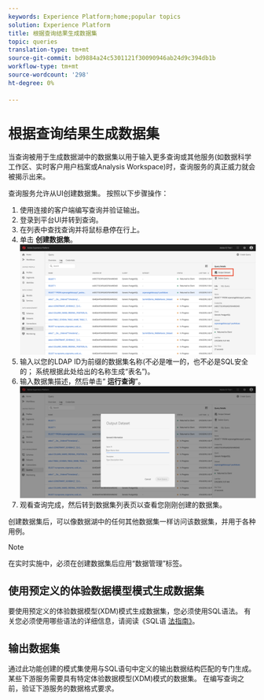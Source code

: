 ```yaml
---
keywords: Experience Platform;home;popular topics
solution: Experience Platform
title: 根据查询结果生成数据集
topic: queries
translation-type: tm+mt
source-git-commit: bd9884a24c5301121f30090946ab24d9c394db1b
workflow-type: tm+mt
source-wordcount: '298'
ht-degree: 0%

---
```



# 根据查询结果生成数据集

当查询被用于生成数据湖中的数据集以用于输入更多查询或其他服务(如数据科学工作区、实时客户用户档案或Analysis Workspace)时，查询服务的真正威力就会被揭示出来。

查询服务允许从UI创建数据集。 按照以下步骤操作：

1. 使用连接的客户端编写查询并验证输出。
2. 登录到平台UI并转到查询。
3. 在列表中查找查询并将鼠标悬停在行上。
4. 单击 **创建数据集**。 ![图像](../images/queries/create-datasets/click-create-dataset.png)
5. 输入以您的LDAP ID为前缀的数据集名称(不必是唯一的，也不必是SQL安全的； 系统根据此处给出的名称生成“表名”)。
6. 输入数据集描述，然后单击“ **运行查询**”。![图像](../images/queries/create-datasets/run-query.png)
7. 观看查询完成，然后转到数据集列表页以查看您刚刚创建的数据集。

创建数据集后，可以像数据湖中的任何其他数据集一样访问该数据集，并用于各种用例。

>[!NOTE]
>
>在实时实施中，必须在创建数据集后应用“数据管理”标签。

## 使用预定义的体验数据模型模式生成数据集

要使用预定义的体验数据模型(XDM)模式生成数据集，您必须使用SQL语法。 有关您必须使用哪些语法的详细信息，请阅读《SQL语 [法指南》](../sql/syntax.md#create-table-as-select)。

## 输出数据集

通过此功能创建的模式集使用与SQL语句中定义的输出数据结构匹配的专门生成。 某些下游服务需要具有特定体验数据模型(XDM)模式的数据集。 在编写查询之前，验证下游服务的数据格式要求。